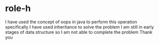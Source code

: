 # role-h
I have used the concept of oops in java to perform this operation 
specifically I have used inheritance to solve the problem
I am still in early stages of data structure so I am not able to complete the problem
Thank you
